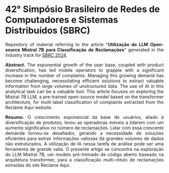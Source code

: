 <p align="center">
  <h1> 42° Simpósio Brasileiro de Redes de Computadores e Sistemas Distribuídos (SBRC) </h1>
</p>

<p align="justify">
Repository of material referring to the article "<b>Utilização do LLM Open-source Mistral 7B para Classificação de Reclamações</b>" generated in the industry track for <a href="https://sbrc.sbc.org.br/2024/">SBRC 2024</a>.

<p align="justify">
<b>Abstract.</b> The exponential growth of the user base, coupled with product diversification, has led mobile operators to grapple with a significant increase in the number of complaints. Managing this growing demand has become challenging, necessitating efficient solutions to extract valuable information from large volumes of unstructured data. The use of AI in this analytical task can be a valuable tool. This article focuses on exploring the Mistral 7B LLM, a pre-trained open-source model based on the transformer architecture, for multi-label classification of complaints extracted from the Reclame Aqui website.
  
<p align="justify">
<b>Resumo.</b> O crescimento exponencial da base de usuários, aliado à diversificação de produtos, levou as operadoras móveis a lidarem com um aumento significativo no número de reclamações. Lidar com essa crescente demanda tornou-se desafiador, gerando a necessidade de soluções eficientes para extrair informações valiosas de grandes volumes de dados não estruturados. A utilização de IA nessa tarefa de análise pode ser uma ferramenta de grande valia. O presente artigo se concentra na exploração do LLM Mistral 7B, um modelo pré-treinado de código aberto baseado na arquitetura transformer, para a classificação multi-rótulo de reclamações extraídas do site Reclame Aqui.


